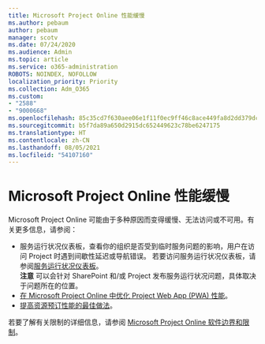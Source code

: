 ```yaml
---
title: Microsoft Project Online 性能缓慢
ms.author: pebaum
author: pebaum
manager: scotv
ms.date: 07/24/2020
ms.audience: Admin
ms.topic: article
ms.service: o365-administration
ROBOTS: NOINDEX, NOFOLLOW
localization_priority: Priority
ms.collection: Adm_O365
ms.custom:
- "2588"
- "9000668"
ms.openlocfilehash: 85c35cd7f630aee06e1f11f0ec9ff46c8ace449fa8d2dd379dc265f12078208a
ms.sourcegitcommit: b5f7da89a650d2915dc652449623c78be6247175
ms.translationtype: HT
ms.contentlocale: zh-CN
ms.lasthandoff: 08/05/2021
ms.locfileid: "54107160"
---
```

# <a name="slow-performance-with-project-online"></a>Microsoft Project Online 性能缓慢

Microsoft Project Online 可能由于多种原因而变得缓慢、无法访问或不可用。有关更多信息，请参阅：

- 服务运行状况仪表板，查看你的组织是否受到临时服务问题的影响，用户在访问 Project 时遇到间歇性延迟或导航错误。 若要访问服务运行状况仪表板，请参阅[服务运行状况仪表板](https://admin.microsoft.com/AdminPortal/Home#/servicehealth)。</br>
    **注意**  可以会针对 SharePoint 和/或 Project 发布服务运行状况问题，具体取决于问题所在的位置。
- [在 Microsoft Project Online 中优化 Project Web App (PWA) 性能](https://docs.microsoft.com/projectonline/tune-project-online-performance)。
- [提高资源预订性能的最佳做法](https://docs.microsoft.com/projectonline/best-practices-to-improve-resource-engagements-performance)。

若要了解有关限制的详细信息，请参阅 [Microsoft Project Online 软件边界和限制](https://docs.microsoft.com/projectonline/project-online-software-boundaries-and-limits)。